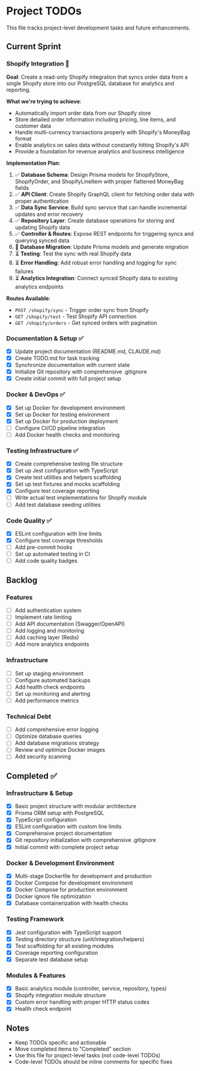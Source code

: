 # Project TODOs

This file tracks project-level development tasks and future enhancements.

## Current Sprint

### Shopify Integration 🚧
**Goal**: Create a read-only Shopify integration that syncs order data from a single Shopify store into our PostgreSQL database for analytics and reporting.

**What we're trying to achieve**:
- Automatically import order data from our Shopify store
- Store detailed order information including pricing, line items, and customer data
- Handle multi-currency transactions properly with Shopify's MoneyBag format
- Enable analytics on sales data without constantly hitting Shopify's API
- Provide a foundation for revenue analytics and business intelligence

**Implementation Plan**:
1. ✅ **Database Schema**: Design Prisma models for ShopifyStore, ShopifyOrder, and ShopifyLineItem with proper flattened MoneyBag fields
2. ✅ **API Client**: Create Shopify GraphQL client for fetching order data with proper authentication
3. ✅ **Data Sync Service**: Build sync service that can handle incremental updates and error recovery
4. ✅ **Repository Layer**: Create database operations for storing and updating Shopify data
5. ✅ **Controller & Routes**: Expose REST endpoints for triggering syncs and querying synced data
6. 🚧 **Database Migration**: Update Prisma models and generate migration
7. ⏳ **Testing**: Test the sync with real Shopify data
8. ⏳ **Error Handling**: Add robust error handling and logging for sync failures
9. ⏳ **Analytics Integration**: Connect synced Shopify data to existing analytics endpoints

**Routes Available**:
- `POST /shopify/sync` - Trigger order sync from Shopify
- `GET /shopify/test` - Test Shopify API connection
- `GET /shopify/orders` - Get synced orders with pagination

### Documentation & Setup ✅
- [x] Update project documentation (README.md, CLAUDE.md)
- [x] Create TODO.md for task tracking
- [x] Synchronize documentation with current state
- [x] Initialize Git repository with comprehensive .gitignore
- [x] Create initial commit with full project setup

### Docker & DevOps ✅
- [x] Set up Docker for development environment
- [x] Set up Docker for testing environment
- [x] Set up Docker for production deployment
- [ ] Configure CI/CD pipeline integration
- [ ] Add Docker health checks and monitoring

### Testing Infrastructure ✅
- [x] Create comprehensive testing file structure
- [x] Set up Jest configuration with TypeScript
- [x] Create test utilities and helpers scaffolding
- [x] Set up test fixtures and mocks scaffolding
- [x] Configure test coverage reporting
- [ ] Write actual test implementations for Shopify module
- [ ] Add test database seeding utilities

### Code Quality ✅
- [x] ESLint configuration with line limits
- [x] Configure test coverage thresholds
- [ ] Add pre-commit hooks
- [ ] Set up automated testing in CI
- [ ] Add code quality badges

## Backlog

### Features
- [ ] Add authentication system
- [ ] Implement rate limiting
- [ ] Add API documentation (Swagger/OpenAPI)
- [ ] Add logging and monitoring
- [ ] Add caching layer (Redis)
- [ ] Add more analytics endpoints

### Infrastructure
- [ ] Set up staging environment
- [ ] Configure automated backups
- [ ] Add health check endpoints
- [ ] Set up monitoring and alerting
- [ ] Add performance metrics

### Technical Debt
- [ ] Add comprehensive error logging
- [ ] Optimize database queries
- [ ] Add database migrations strategy
- [ ] Review and optimize Docker images
- [ ] Add security scanning

## Completed ✅

### Infrastructure & Setup
- [x] Basic project structure with modular architecture
- [x] Prisma ORM setup with PostgreSQL
- [x] TypeScript configuration
- [x] ESLint configuration with custom line limits
- [x] Comprehensive project documentation
- [x] Git repository initialization with comprehensive .gitignore
- [x] Initial commit with complete project setup

### Docker & Development Environment
- [x] Multi-stage Dockerfile for development and production
- [x] Docker Compose for development environment
- [x] Docker Compose for production environment
- [x] Docker ignore file optimization
- [x] Database containerization with health checks

### Testing Framework
- [x] Jest configuration with TypeScript support
- [x] Testing directory structure (unit/integration/helpers)
- [x] Test scaffolding for all existing modules
- [x] Coverage reporting configuration
- [x] Separate test database setup

### Modules & Features
- [x] Basic analytics module (controller, service, repository, types)
- [x] Shopify integration module structure
- [x] Custom error handling with proper HTTP status codes
- [x] Health check endpoint

## Notes

- Keep TODOs specific and actionable
- Move completed items to "Completed" section
- Use this file for project-level tasks (not code-level TODOs)
- Code-level TODOs should be inline comments for specific fixes